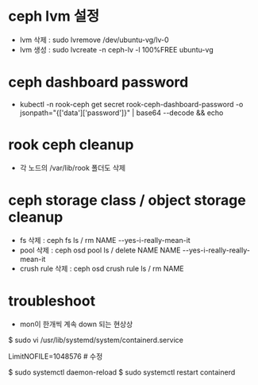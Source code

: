 # ceph lvm 설정

- lvm 삭제 : sudo lvremove /dev/ubuntu-vg/lv-0
- lvm 생성 : sudo lvcreate -n ceph-lv -l 100%FREE ubuntu-vg

# ceph dashboard password

- kubectl -n rook-ceph get secret rook-ceph-dashboard-password -o jsonpath="{['data']['password']}" | base64 --decode && echo

# rook ceph cleanup

- 각 노드의  /var/lib/rook 폴더도 삭제

# ceph storage class / object storage cleanup

- fs 삭제 : ceph fs ls / rm NAME --yes-i-really-mean-it
- pool 삭제 : ceph osd pool ls / delete NAME NAME --yes-i-really-really-mean-it
- crush  rule 삭제 : ceph osd crush rule ls / rm NAME

# troubleshoot

- mon이 한개씩 계속 down 되는 현상상

$ sudo vi /usr/lib/systemd/system/containerd.service
 
LimitNOFILE=1048576 # 수정
 
$ sudo systemctl daemon-reload
$ sudo systemctl restart containerd
